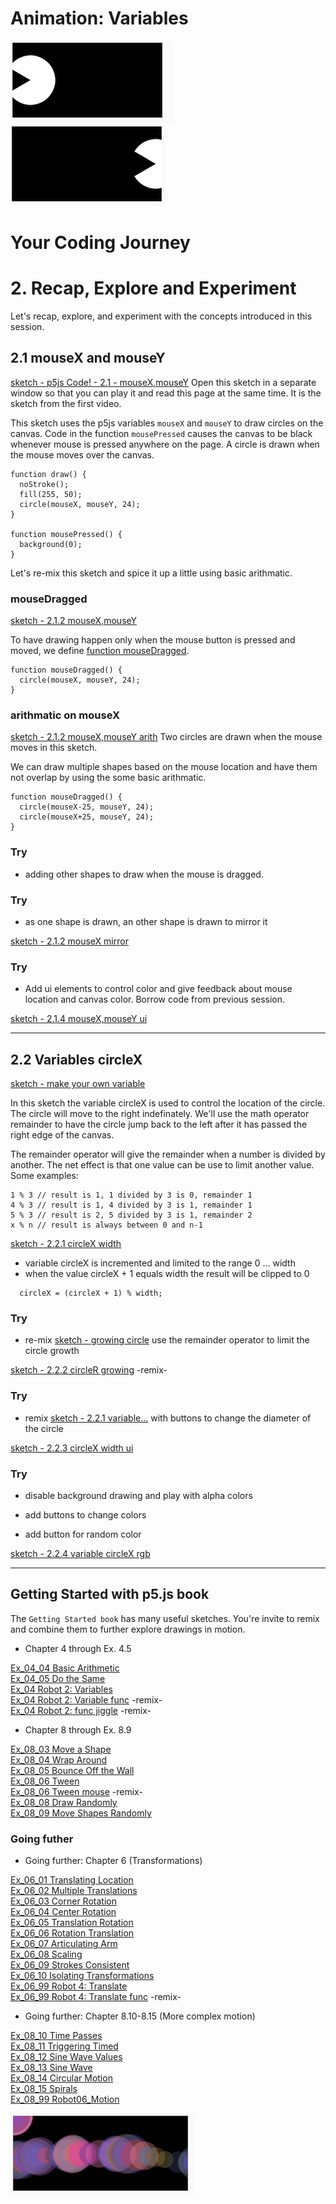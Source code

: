 # Animation: Variables

[![](../assets/Ex_08_03-Move-4.png) ![](../assets/Ex_08_03-Move-3.png)](https://editor.p5js.org/jht1493/sketches/wJCzyVzBm)

# Your Coding Journey

# 2. Recap, Explore and Experiment

Let's recap, explore, and experiment with the concepts introduced in this session.

## 2.1 mouseX and mouseY

[sketch - p5js Code! - 2.1 - mouseX,mouseY](https://editor.p5js.org/codingtrain/sketches/IeblvUQrf) Open this sketch in a separate window so that you can play it and read this page at the same time. It is the sketch from the first video.

This sketch uses the p5js variables `mouseX` and  `mouseY` to draw circles on the canvas. Code in the function `mousePressed` causes the canvas to be black whenever mouse is pressed anywhere on the page. A circle is drawn when the mouse moves over the canvas.

```
function draw() {
  noStroke();
  fill(255, 50);
  circle(mouseX, mouseY, 24);
}

function mousePressed() {
  background(0);
}
```

Let's re-mix this sketch and spice it up a little using basic arithmatic.

### mouseDragged

[sketch - 2.1.2 mouseX,mouseY](https://editor.p5js.org/jht1493/sketches/KaijsTyVc)

To have drawing happen only when the mouse button is pressed and moved, we define [function mouseDragged](https://p5js.org/reference/#/p5/mouseDragged).

```
function mouseDragged() {
  circle(mouseX, mouseY, 24);
}
```

### arithmatic on mouseX

[sketch - 2.1.2 mouseX,mouseY arith](https://editor.p5js.org/jht1493/sketches/pmA0d9Uqt) Two circles are drawn when the mouse moves in this sketch.

We can draw multiple shapes based on the mouse location and have them not overlap by using the some basic arithmatic. 

```
function mouseDragged() {
  circle(mouseX-25, mouseY, 24);
  circle(mouseX+25, mouseY, 24);
}
```

### Try

- adding other shapes to draw when the mouse is dragged.

### Try

- as one shape is drawn, an other shape is drawn to mirror it

[sketch - 2.1.2 mouseX mirror](https://editor.p5js.org/jht1493/sketches/C2bgbELqa)

### Try

- Add ui elements to control color and give feedback about mouse location and canvas color. Borrow code from previous session.

[sketch -  2.1.4 mouseX,mouseY ui](https://editor.p5js.org/jht1493/sketches/I8zejgYIX)

-------------------------------------------------------------------------------

## 2.2 Variables circleX

[sketch - make your own variable](https://editor.p5js.org/codingtrain/sketches/xPXNdPy17)  


In this sketch the variable circleX is used to control the location of the circle. The circle will move to the right indefinately. We'll use the math operator remainder to have the circle jump back to the left after it has passed the right edge of the canvas.

The remainder operator will give the remainder when a number is divided by another.
The net effect is that one value can be use to limit another value.
Some examples:
```
1 % 3 // result is 1, 1 divided by 3 is 0, remainder 1
4 % 3 // result is 1, 4 divided by 3 is 1, remainder 1
5 % 3 // result is 2, 5 divided by 3 is 1, remainder 2
x % n // result is always between 0 and n-1
```

[sketch - 2.2.1 circleX width](https://editor.p5js.org/jht1493/sketches/CwYDz_4N2)   

- variable circleX is incremented and limited to the range 0 ... width
- when the value circleX + 1 equals width the result will be clipped to 0

```
  circleX = (circleX + 1) % width;
```

### Try

- re-mix [sketch - growing circle](https://editor.p5js.org/codingtrain/sketches/ehbMJ-otC) use the remainder operator to limit the circle growth

[sketch - 2.2.2 circleR growing](https://editor.p5js.org/jht1493/sketches/2ZGRl9x1p) -remix-

### Try

- remix [sketch - 2.2.1 variable...](https://editor.p5js.org/jht1493/sketches/CwYDz_4N2) with buttons to change the diameter of the circle

[sketch -  2.2.3 circleX width ui](https://editor.p5js.org/jht1493/sketches/UhNMB6GQO)   

### Try

- disable background drawing and play with alpha colors

- add buttons to change colors

- add button for random color

[sketch - 2.2.4 variable circleX rgb](https://editor.p5js.org/jht1493/sketches/mDleb9mKk)   

-------------------------------------------------------------------------------
## Getting Started with p5.js book

The `Getting Started book` has many useful sketches. You're invite to remix and combine them to further explore drawings in motion.

  * Chapter 4 through Ex. 4.5

[Ex_04_04 Basic Arithmetic](https://editor.p5js.org/jht1493/sketches/Eg01Z5WpY)  
[Ex_04_05 Do the Same](https://editor.p5js.org/jht1493/sketches/nUqcuwlY9)   
[Ex_04 Robot 2: Variables](https://editor.p5js.org/jht1493/sketches/mJ_X4q47O)  
[Ex_04 Robot 2: Variable func](https://editor.p5js.org/jht1493/sketches/cyyCJGXOz) -remix-    
[Ex_04 Robot 2: func jiggle](https://editor.p5js.org/jht1493/sketches/D3QUVpQhx) -remix-  

  * Chapter 8 through Ex. 8.9

[Ex_08_03 Move a Shape](https://editor.p5js.org/jht1493/sketches/DJ99paBR7)	  
[Ex_08_04 Wrap Around](https://editor.p5js.org/jht1493/sketches/W_nCg2LI2)   
[Ex_08_05 Bounce Off the Wall](https://editor.p5js.org/jht1493/sketches/wJCzyVzBm)  
[Ex_08_06 Tween](https://editor.p5js.org/jht1493/sketches/vJUCok9aU)   
[Ex_08_06 Tween mouse](https://editor.p5js.org/jht1493/sketches/W11fu5LhG) -remix-  
[Ex_08_08 Draw Randomly](https://editor.p5js.org/jht1493/sketches/SmFX6Ioj_)   
[Ex_08_09 Move Shapes Randomly](https://editor.p5js.org/jht1493/sketches/YjFnLREL7)	

### Going futher

  * Going further: Chapter 6 (Transformations) 

[Ex_06_01 Translating Location](https://editor.p5js.org/jht1493/sketches/P2GfFz2Jv)   
[Ex_06_02 Multiple Translations](https://editor.p5js.org/jht1493/sketches/aNTyhkTAp)   
[Ex_06_03 Corner Rotation](https://editor.p5js.org/jht1493/sketches/7tw-3XmNx)   
[Ex_06_04 Center Rotation](https://editor.p5js.org/jht1493/sketches/-K5nIPw-O)   
[Ex_06_05 Translation Rotation](https://editor.p5js.org/jht1493/sketches/dIUreb8Fc)   
[Ex_06_06 Rotation Translation](https://editor.p5js.org/jht1493/sketches/f61txC7KZ)   
[Ex_06_07 Articulating Arm](https://editor.p5js.org/jht1493/sketches/NqUbfaE2H)   
[Ex_06_08 Scaling](https://editor.p5js.org/jht1493/sketches/TSDh4otF5)   
[Ex_06_09 Strokes Consistent](https://editor.p5js.org/jht1493/sketches/Iy6KGB3Wf)   
[Ex_06_10 Isolating Transformations](https://editor.p5js.org/jht1493/sketches/6vFu9X3jD)   
[Ex_06_99 Robot 4: Translate](https://editor.p5js.org/jht1493/sketches/yGDQyWCf7)   
[Ex_06_99 Robot 4: Translate func](https://editor.p5js.org/jht1493/sketches/7TS45L2cA) -remix-  

  * Going further: Chapter 8.10-8.15 (More complex motion)

[Ex_08_10 Time Passes](https://editor.p5js.org/jht1493/sketches/BoVBnl443)   
[Ex_08_11 Triggering Timed](https://editor.p5js.org/jht1493/sketches/xADLvN6tz)   
[Ex_08_12 Sine Wave Values](https://editor.p5js.org/jht1493/sketches/B4P8dpKW5)   
[Ex_08_13 Sine Wave](https://editor.p5js.org/jht1493/sketches/U80HMnJYf)   
[Ex_08_14 Circular Motion](https://editor.p5js.org/jht1493/sketches/0IZtaK_fH)   
[Ex_08_15 Spirals](https://editor.p5js.org/jht1493/sketches/nAiwy2Qte)   
[Ex_08_99 Robot06_Motion](https://editor.p5js.org/jht1493/sketches/GD_kzWHeR)   

[![](../assets/2.4-random-Painting-Exercise-2.png)](https://editor.p5js.org/jht1493/sketches/OLzJZWjV5)
